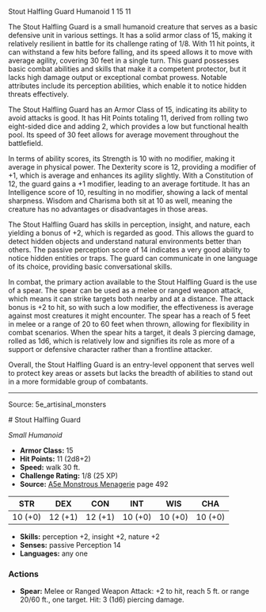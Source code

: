 <MonsterName/>Stout Halfling Guard</MonsterName>
<CreatureType/>Humanoid</CreatureType>
<CR/>1</CR>
<AC/>15</AC>
<HP/>11</HP>
<summary>The Stout Halfling Guard is a small humanoid creature that serves as a basic defensive unit in various settings. It has a solid armor class of 15, making it relatively resilient in battle for its challenge rating of 1/8. With 11 hit points, it can withstand a few hits before falling, and its speed allows it to move with average agility, covering 30 feet in a single turn. This guard possesses basic combat abilities and skills that make it a competent protector, but it lacks high damage output or exceptional combat prowess. Notable attributes include its perception abilities, which enable it to notice hidden threats effectively.</summary>

<detail>

The Stout Halfling Guard has an Armor Class of 15, indicating its ability to avoid attacks is good. It has Hit Points totaling 11, derived from rolling two eight-sided dice and adding 2, which provides a low but functional health pool. Its speed of 30 feet allows for average movement throughout the battlefield. 

In terms of ability scores, its Strength is 10 with no modifier, making it average in physical power. The Dexterity score is 12, providing a modifier of +1, which is average and enhances its agility slightly. With a Constitution of 12, the guard gains a +1 modifier, leading to an average fortitude. It has an Intelligence score of 10, resulting in no modifier, showing a lack of mental sharpness. Wisdom and Charisma both sit at 10 as well, meaning the creature has no advantages or disadvantages in those areas.

The Stout Halfling Guard has skills in perception, insight, and nature, each yielding a bonus of +2, which is regarded as good. This allows the guard to detect hidden objects and understand natural environments better than others. The passive perception score of 14 indicates a very good ability to notice hidden entities or traps. The guard can communicate in one language of its choice, providing basic conversational skills.

In combat, the primary action available to the Stout Halfling Guard is the use of a spear. The spear can be used as a melee or ranged weapon attack, which means it can strike targets both nearby and at a distance. The attack bonus is +2 to hit, so with such a low modifier, the effectiveness is average against most creatures it might encounter. The spear has a reach of 5 feet in melee or a range of 20 to 60 feet when thrown, allowing for flexibility in combat scenarios. When the spear hits a target, it deals 3 piercing damage, rolled as 1d6, which is relatively low and signifies its role as more of a support or defensive character rather than a frontline attacker. 

Overall, the Stout Halfling Guard is an entry-level opponent that serves well to protect key areas or assets but lacks the breadth of abilities to stand out in a more formidable group of combatants.</detail>



---

Source: 5e_artisinal_monsters

<statblock>
# Stout Halfling Guard

*Small* *Humanoid*

- **Armor Class:** 15
- **Hit Points:** 11 (2d8+2)
- **Speed:** walk 30 ft.
- **Challenge Rating:** 1/8 (25 XP)
- **Source:** [A5e Monstrous Menagerie](https://enpublishingrpg.com/products/level-up-monstrous-menagerie-a5e) page 492

| STR | DEX | CON | INT | WIS | CHA |
| --- | --- | --- | --- | --- | --- |
| 10 (+0) | 12 (+1) | 12 (+1) | 10 (+0) | 10 (+0) | 10 (+0) |

- **Skills:** perception +2, insight +2, nature +2
- **Senses:** passive Perception 14
- **Languages:** any one

### Actions

- **Spear:** Melee or Ranged Weapon Attack: +2 to hit, reach 5 ft. or range 20/60 ft., one target. Hit: 3 (1d6) piercing damage.


</statblock>


